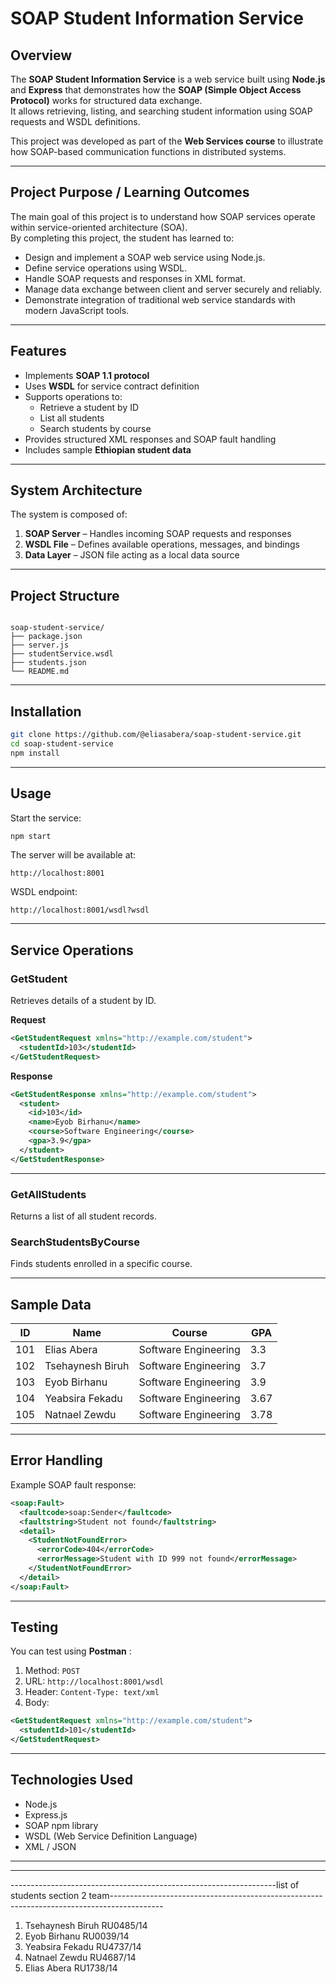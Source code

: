 
# SOAP Student Information Service

## Overview
The **SOAP Student Information Service** is a web service built using **Node.js** and **Express** that demonstrates how the **SOAP (Simple Object Access Protocol)** works for structured data exchange.  
It allows retrieving, listing, and searching student information using SOAP requests and WSDL definitions.

This project was developed as part of the **Web Services course** to illustrate how SOAP-based communication functions in distributed systems.

---

## Project Purpose / Learning Outcomes
The main goal of this project is to understand how SOAP services operate within service-oriented architecture (SOA).  
By completing this project, the student has learned to:
- Design and implement a SOAP web service using Node.js.  
- Define service operations using WSDL.  
- Handle SOAP requests and responses in XML format.  
- Manage data exchange between client and server securely and reliably.  
- Demonstrate integration of traditional web service standards with modern JavaScript tools.

---

## Features
- Implements **SOAP 1.1 protocol**
- Uses **WSDL** for service contract definition
- Supports operations to:
  - Retrieve a student by ID
  - List all students
  - Search students by course
- Provides structured XML responses and SOAP fault handling
- Includes sample **Ethiopian student data**

---

## System Architecture
The system is composed of:
1. **SOAP Server** – Handles incoming SOAP requests and responses  
2. **WSDL File** – Defines available operations, messages, and bindings  
3. **Data Layer** – JSON file acting as a local data source  

---

## Project Structure
```

soap-student-service/
├── package.json
├── server.js
├── studentService.wsdl
├── students.json
└── README.md

````

---

## Installation
```bash
git clone https://github.com/@eliasabera/soap-student-service.git
cd soap-student-service
npm install
````

---

## Usage

Start the service:

```bash
npm start
```

The server will be available at:

```
http://localhost:8001
```

WSDL endpoint:

```
http://localhost:8001/wsdl?wsdl
```

---

## Service Operations

### GetStudent

Retrieves details of a student by ID.

**Request**

```xml
<GetStudentRequest xmlns="http://example.com/student">
  <studentId>103</studentId>
</GetStudentRequest>
```

**Response**

```xml
<GetStudentResponse xmlns="http://example.com/student">
  <student>
    <id>103</id>
    <name>Eyob Birhanu</name>
    <course>Software Engineering</course>
    <gpa>3.9</gpa>
  </student>
</GetStudentResponse>
```

---

### GetAllStudents

Returns a list of all student records.

### SearchStudentsByCourse

Finds students enrolled in a specific course.

---

## Sample Data

| ID  | Name             | Course               | GPA  |
| --- | ---------------- | -------------------- | ---- |
| 101 | Elias Abera      | Software Engineering | 3.3  |
| 102 | Tsehaynesh Biruh | Software Engineering | 3.7  |
| 103 | Eyob Birhanu     | Software Engineering | 3.9  |
| 104 | Yeabsira Fekadu  | Software Engineering | 3.67 |
| 105 | Natnael Zewdu    | Software Engineering | 3.78 |

---

## Error Handling

Example SOAP fault response:

```xml
<soap:Fault>
  <faultcode>soap:Sender</faultcode>
  <faultstring>Student not found</faultstring>
  <detail>
    <StudentNotFoundError>
      <errorCode>404</errorCode>
      <errorMessage>Student with ID 999 not found</errorMessage>
    </StudentNotFoundError>
  </detail>
</soap:Fault>
```

---

## Testing

You can test using **Postman** :

1. Method: `POST`
2. URL: `http://localhost:8001/wsdl`
3. Header: `Content-Type: text/xml`
4. Body:

```xml
<GetStudentRequest xmlns="http://example.com/student">
  <studentId>101</studentId>
</GetStudentRequest>
```

---

## Technologies Used
* Node.js
* Express.js
* SOAP npm library
* WSDL (Web Service Definition Language)
* XML / JSON

---------------------------------------------------------------------------------------------------------------------------------------------------------------------------------
---------------------------------------------------------------------------------------------------------------------------------------------------------------------------------
------------------------------------------------------------------list of students section 2 team-------------------------------------------------------------------------------------------
1. Tsehaynesh Biruh     RU0485/14
2. Eyob Birhanu          RU0039/14
3. Yeabsira Fekadu       RU4737/14
4. Natnael Zewdu         RU4687/14
5. Elias Abera           RU1738/14




